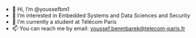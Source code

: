 - 👋 Hi, I’m @youssefbm1
- 👀 I’m interested in Embedded Systems and Data Sciences and Security
- 🌱 I’m currently a student at Télécom Paris
- 📫 You can reach me by email: youssef.benmbarek@telecom-paris.fr

<!---
youssefbm1/youssefbm1 is a ✨ special ✨ repository because its `README.md` (this file) appears on your GitHub profile.
You can click the Preview link to take a look at your changes.
--->
